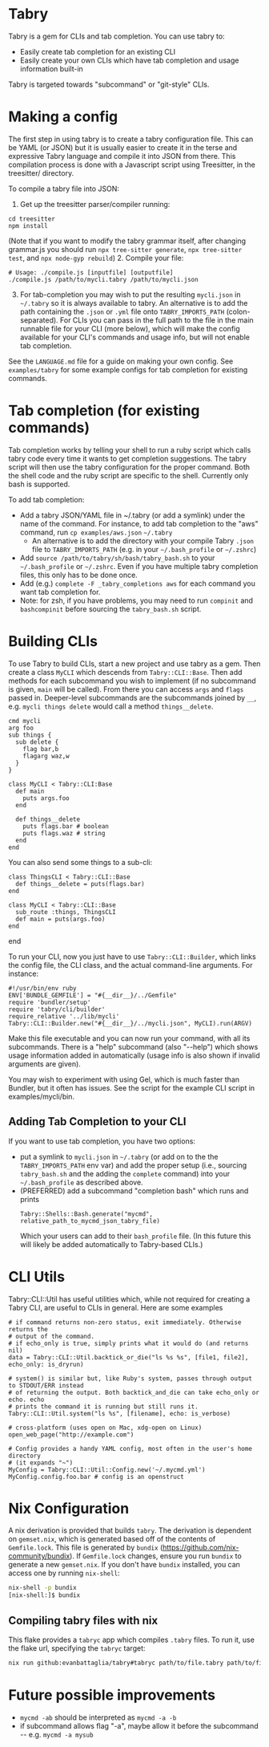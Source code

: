 # Tabry

Tabry is a gem for CLIs and tab completion. You can use tabry
to:
* Easily create tab completion for an existing CLI
* Easily create your own CLIs which have tab completion and usage
  information built-in

Tabry is targeted towards "subcommand" or "git-style" CLIs.

# Making a config
The first step in using tabry is to create a tabry configuration file.
This can be YAML (or JSON) but it is usually easier to create it in the
terse and expressive Tabry language and compile it into JSON from
there. This compilation process is done with a Javascript script using
Treesitter, in the treesitter/ directory.

To compile a tabry file into JSON:
1. Get up the treesitter parser/compiler running:
  ```
  cd treesitter
  npm install
  ```
  (Note that if you want to modify the tabry grammar itself, after changing
  grammar.js you should run `npx tree-sitter generate`, `npx tree-sitter test`,
  and `npx node-gyp rebuild`)
2. Compile your file:
  ```
  # Usage: ./compile.js [inputfile] [outputfile]
  ./compile.js /path/to/mycli.tabry /path/to/mycli.json
  ```
3. For tab-completion you may wish to put the resulting `mycli.json` in
   `~/.tabry` so it is always available to tabry. An alternative is to add the
   path containing the `.json` or `.yml` file onto `TABRY_IMPORTS_PATH`
   (colon-separated). For CLIs you can pass in the full path to the file in the
   main runnable file for your CLI (more below), which will make the config
   available for your CLI's commands and usage info, but will not enable tab
   completion.

See the `LANGUAGE.md` file for a guide on making your own config. See
`examples/tabry` for some example configs for tab completion for existing
commands.

# Tab completion (for existing commands)
Tab completion works by telling your shell to run a ruby script which calls
tabry code every time it wants to get completion suggestions. The tabry script
will then use the tabry configuration for the proper command. Both the shell
code and the ruby script are specific to the shell. Currently only bash is
supported.

To add tab completion:
* Add a tabry JSON/YAML file in ~/.tabry (or add a symlink) under the name of
  the command. For instance, to add tab completion to the "aws" command,
  run `cp examples/aws.json` `~/.tabry`
  * An alternative is to add the directory with your compile Tabry `.json` file
    to `TABRY_IMPORTS_PATH` (e.g. in your `~/.bash_profile` or `~/.zshrc`)
* Add `source /path/to/tabry/sh/bash/tabry_bash.sh` to your `~/.bash_profile` or
  `~/.zshrc`. Even if you have multiple tabry completion files, this only has
  to be done once.
* Add (e.g.) `complete -F _tabry_completions aws` for each command you want tab
  completion for.
* Note: for zsh, if you have problems, you may need to run `compinit` and
  `bashcompinit` before sourcing the `tabry_bash.sh` script.

# Building CLIs
To use Tabry to build CLIs, start a new project and use tabry as a gem.  Then
create a class `MyCLI` which descends from `Tabry::CLI::Base`. Then add methods
for each subcommand you wish to implement (if no subcommand is given, `main`
will be called). From there you can access `args` and `flags` passed in.
Deeper-level subcommands are the subcommands joined by `__`, e.g. `mycli things
delete` would call a method `things__delete`.

```
cmd mycli
arg foo
sub things {
  sub delete {
    flag bar,b
    flagarg waz,w
  }
}
```
```
class MyCLI < Tabry::CLI:Base
  def main
    puts args.foo
  end

  def things__delete
    puts flags.bar # boolean
    puts flags.waz # string
  end
end
```

You can also send some things to a sub-cli:
```
class ThingsCLI < Tabry::CLI::Base
  def things__delete = puts(flags.bar)
end

class MyCLI < Tabry::CLI::Base
  sub_route :things, ThingsCLI
  def main = puts(args.foo)
end
```
end

To run your CLI, now you just have to use `Tabry::CLI::Builder`, which links
the config file, the CLI class, and the actual command-line arguments. For
instance:

```
#!/usr/bin/env ruby
ENV['BUNDLE_GEMFILE'] = "#{__dir__}/../Gemfile"
require 'bundler/setup'
require 'tabry/cli/builder'
require_relative '../lib/mycli'
Tabry::CLI::Builder.new("#{__dir__}/../mycli.json", MyCLI).run(ARGV)
```

Make this file executable and you can now run your command, with all its
subcommands. There is a "help" subcommand (also "--help") which shows usage
information added in automatically (usage info is also shown if invalid
arguments are given).

You may wish to experiment with using Gel, which is much faster than
Bundler, but it often has issues. See the script for the example CLI script
in examples/mycli/bin.

## Adding Tab Completion to your CLI
If you want to use tab completion, you have two options:
* put a symlink to `mycli.json` in `~/.tabry` (or add on to the the
  `TABRY_IMPORTS_PATH` env var) and add the proper setup (i.e., sourcing
  `tabry_bash.sh` and the adding the `complete` command) into your
  `~/.bash_profile` as described above.
* (PREFERRED) add a subcommand "completion bash" which runs and prints
  ```
  Tabry::Shells::Bash.generate("mycmd", relative_path_to_mycmd_json_tabry_file)
  ```
  Which your users can add to their `bash_profile` file. (In this future this
  will likely be added automatically to Tabry-based CLIs.)

# CLI Utils
Tabry::CLI::Util has useful utilities which, while not required for creating a
Tabry CLI, are useful to CLIs in general. Here are some examples

```
# if command returns non-zero status, exit immediately. Otherwise returns the
# output of the command.
# if echo_only is true, simply prints what it would do (and returns nil)
data = Tabry::CLI::Util.backtick_or_die("ls %s %s", [file1, file2], echo_only: is_dryrun)

# system() is similar but, like Ruby's system, passes through output to STDOUT/ERR instead
# of returning the output. Both backtick_and_die can take echo_only or echo. echo
# prints the command it is running but still runs it.
Tabry::CLI::Util.system("ls %s", [filename], echo: is_verbose)

# cross-platform (uses open on Mac, xdg-open on Linux)
open_web_page("http://example.com")

# Config provides a handy YAML config, most often in the user's home directory
# (it expands "~")
MyConfig = Tabry::CLI::Util::Config.new('~/.mycmd.yml')
MyConfig.config.foo.bar # config is an openstruct
```

# Nix Configuration

A nix derivation is provided that builds `tabry`. The derivation is dependent on `gemset.nix`, which is generated based off of the contents of `Gemfile.lock`. This file is generated by `bundix` (https://github.com/nix-community/bundix). If `Gemfile.lock` changes, ensure you run `bundix` to generate a new `gemset.nix`. If you don't have `bundix` installed, you can access one by running `nix-shell`:

```sh
nix-shell -p bundix
[nix-shell:]$ bundix 
```

## Compiling tabry files with nix

This flake provides a `tabryc` app which compiles `.tabry` files. To run it, use the flake url, specifying the `tabryc` target:

```sh
nix run github:evanbattaglia/tabry#tabryc path/to/file.tabry path/to/file.json
```

# Future possible improvements
* `mycmd -ab` should be interpreted as `mycmd -a -b`
* if subcommand allows flag "-a", maybe allow it before the subcommand -- e.g. `mycmd -a mysub`
